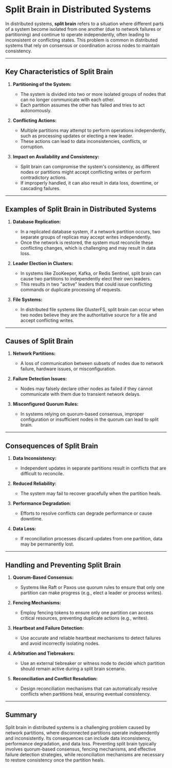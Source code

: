 # Split Brain in Distributed Systems

In distributed systems, **split brain** refers to a situation where different parts of a system become isolated from one another (due to network failures or partitioning) and continue to operate independently, often leading to inconsistent or conflicting states. This problem is common in distributed systems that rely on consensus or coordination across nodes to maintain consistency.

---

## Key Characteristics of Split Brain

1. **Partitioning of the System:**
    - The system is divided into two or more isolated groups of nodes that can no longer communicate with each other.
    - Each partition assumes the other has failed and tries to act autonomously.

2. **Conflicting Actions:**
    - Multiple partitions may attempt to perform operations independently, such as processing updates or electing a new leader.
    - These actions can lead to data inconsistencies, conflicts, or corruption.

3. **Impact on Availability and Consistency:**
    - Split brain can compromise the system's consistency, as different nodes or partitions might accept conflicting writes or perform contradictory actions.
    - If improperly handled, it can also result in data loss, downtime, or cascading failures.

---

## Examples of Split Brain in Distributed Systems

1. **Database Replication:**
    - In a replicated database system, if a network partition occurs, two separate groups of replicas may accept writes independently.
    - Once the network is restored, the system must reconcile these conflicting changes, which is challenging and may result in data loss.

2. **Leader Election in Clusters:**
    - In systems like ZooKeeper, Kafka, or Redis Sentinel, split brain can cause two partitions to independently elect their own leaders.
    - This results in two "active" leaders that could issue conflicting commands or duplicate processing of requests.

3. **File Systems:**
    - In distributed file systems like GlusterFS, split brain can occur when two nodes believe they are the authoritative source for a file and accept conflicting writes.

---

## Causes of Split Brain

1. **Network Partitions:**
    - A loss of communication between subsets of nodes due to network failure, hardware issues, or misconfiguration.

2. **Failure Detection Issues:**
    - Nodes may falsely declare other nodes as failed if they cannot communicate with them due to transient network delays.

3. **Misconfigured Quorum Rules:**
    - In systems relying on quorum-based consensus, improper configuration or insufficient nodes in the quorum can lead to split brain.

---

## Consequences of Split Brain

1. **Data Inconsistency:**
    - Independent updates in separate partitions result in conflicts that are difficult to reconcile.

2. **Reduced Reliability:**
    - The system may fail to recover gracefully when the partition heals.

3. **Performance Degradation:**
    - Efforts to resolve conflicts can degrade performance or cause downtime.

4. **Data Loss:**
    - If reconciliation processes discard updates from one partition, data may be permanently lost.

---

## Handling and Preventing Split Brain

1. **Quorum-Based Consensus:**
    - Systems like Raft or Paxos use quorum rules to ensure that only one partition can make progress (e.g., elect a leader or process writes).

2. **Fencing Mechanisms:**
    - Employ fencing tokens to ensure only one partition can access critical resources, preventing duplicate actions (e.g., writes).

3. **Heartbeat and Failure Detection:**
    - Use accurate and reliable heartbeat mechanisms to detect failures and avoid incorrectly isolating nodes.

4. **Arbitration and Tiebreakers:**
    - Use an external tiebreaker or witness node to decide which partition should remain active during a split brain scenario.

5. **Reconciliation and Conflict Resolution:**
    - Design reconciliation mechanisms that can automatically resolve conflicts when partitions heal, ensuring eventual consistency.

---

## Summary

Split brain in distributed systems is a challenging problem caused by network partitions, where disconnected partitions operate independently and inconsistently. Its consequences can include data inconsistency, performance degradation, and data loss. Preventing split brain typically involves quorum-based consensus, fencing mechanisms, and effective failure detection strategies, while reconciliation mechanisms are necessary to restore consistency once the partition heals.
